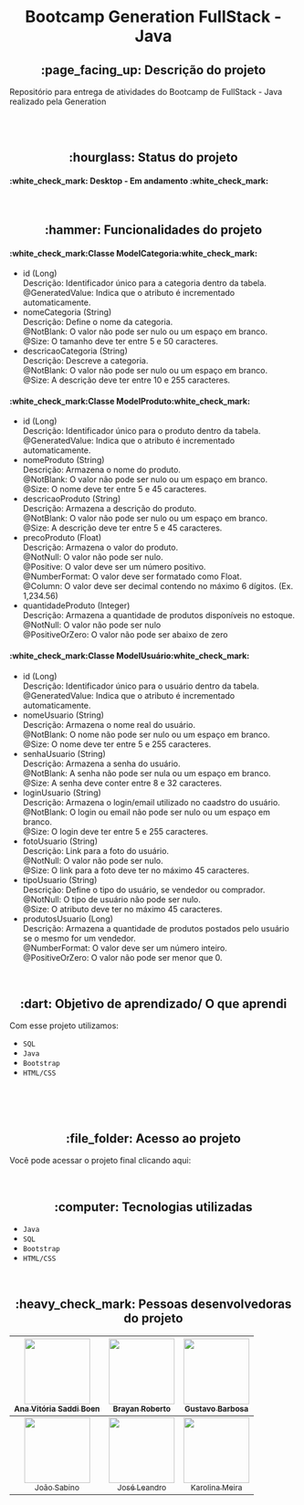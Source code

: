 <h1 align="center"> 
Bootcamp Generation FullStack - Java</h1>

<h2 align="center">:page_facing_up: Descrição do projeto </h2>
<p> Repositório para entrega de atividades do Bootcamp de FullStack - Java realizado pela Generation</p>

<br>



<br>
<h2 align="center">:hourglass: Status do projeto </h2>
<h4> :white_check_mark: Desktop - Em andamento :white_check_mark: </h4>


<br>
<h2 align="center">:hammer: Funcionalidades do projeto </h2>
<h4> :white_check_mark:Classe ModelCategoria:white_check_mark: </h4>
  <ul>
    <li>id (Long) <br>
      Descrição: Identificador único para a categoria dentro da tabela. <br>
      @GeneratedValue: Indica que o atributo é incrementado automaticamente.</li>
    <li>nomeCategoria (String) <br>
      Descrição: Define o nome da categoria.<br>
      @NotBlank: O valor não pode ser nulo ou um espaço em branco. <br>
      @Size: O tamanho deve ter entre 5 e 50 caracteres.</li>
    <li>descricaoCategoria (String) <br>
      Descrição: Descreve a categoria. <br>
      @NotBlank: O valor não pode ser nulo ou um espaço em branco. <br>
      @Size: A descrição deve ter entre 10 e 255 caracteres.</li>
  </ul>
<h4> :white_check_mark:Classe ModelProduto:white_check_mark: </h4>
  <ul>
    <li>id (Long)<br>
      Descrição: Identificador único para o produto dentro da tabela. <br>
      @GeneratedValue: Indica que o atributo é incrementado automaticamente.</li>
    <li>nomeProduto (String) <br>
      Descrição: Armazena o nome do produto. <br>
      @NotBlank: O valor não pode ser nulo ou um espaço em branco. <br>
      @Size: O nome deve ter entre 5 e 45 caracteres.</li>
    <li>descricaoProduto (String) <br>
      Descrição: Armazena a descrição do produto. <br>
      @NotBlank: O valor não pode ser nulo ou um espaço em branco. <br>
      @Size: A descrição deve ter entre 5 e 45 caracteres.</li>
    <li>precoProduto (Float) <br>
      Descrição: Armazena o valor do produto. <br>
      @NotNull: O valor não pode ser nulo. <br>
      @Positive: O valor deve ser um número positivo. <br>
      @NumberFormat: O valor deve ser formatado como Float.<br>
      @Column: O valor deve ser decimal contendo no máximo 6 dígitos. (Ex. 1,234.56)</li>
    <li>quantidadeProduto (Integer) <br>
      Descrição: Armazena a quantidade de produtos disponíveis no estoque. <br>
      @NotNull: O valor não pode ser nulo <br>
      @PositiveOrZero: O valor não pode ser abaixo de zero</li>
  </ul>
<h4> :white_check_mark:Classe ModelUsuário:white_check_mark: </h4>
  <ul>
    <li>id (Long)<br>
      Descrição: Identificador único para o usuário dentro da tabela. <br>
      @GeneratedValue: Indica que o atributo é incrementado automaticamente.</li>
    <li>nomeUsuario (String) <br>
      Descrição: Armazena o nome real do usuário. <br>
      @NotBlank: O nome não pode ser nulo ou um espaço em branco. <br>
      @Size: O nome deve ter entre 5 e 255 caracteres.</li>
    <li>senhaUsuario (String) <br>
      Descrição: Armazena a senha do usuário. <br>
      @NotBlank: A senha não pode ser nula ou um espaço em branco. <br>
      @Size: A senha deve conter entre 8 e 32 caracteres.</li>
    <li>loginUsuario (String) <br>
      Descrição: Armazena o login/email utilizado no caadstro do usuário. <br>
      @NotBlank: O login ou email não pode ser nulo ou um espaço em branco. <br>
      @Size: O login deve ter entre 5 e 255 caracteres.</li>
    <li>fotoUsuario (String) <br>
      Descrição: Link para a foto do usuário. <br>
      @NotNull: O valor não pode ser nulo. <br>
      @Size: O link para a foto deve ter no máximo 45 caracteres.</li>
    <li>tipoUsuario (String) <br>
      Descrição: Define o tipo do usuário, se vendedor ou comprador. <br>
      @NotNull: O tipo de usuário não pode ser nulo. <br>
      @Size: O atributo deve ter no máximo 45 caracteres.</li>
    <li>produtosUsuario (Long) <br>
      Descrição: Armazena a quantidade de produtos postados pelo usuário se o mesmo for um vendedor. <br>
      @NumberFormat: O valor deve ser um número inteiro. <br>
      @PositiveOrZero: O valor não pode ser menor que 0.</li>
  </ul>

<br>
<h2 align="center"> :dart: Objetivo de aprendizado/ O que aprendi </h2>
<p>Com esse projeto utilizamos: </p>

- ``SQL``
- ``Java``
- ``Bootstrap``
-  ``HTML/CSS``




<br>
<br>




<br>
<h2 align="center"> :file_folder: Acesso ao projeto </h2>
<p> Você pode acessar o projeto final clicando aqui: </p>
<br>
<h2 align="center"> :computer: Tecnologias utilizadas </h2>

- ``Java``
- ``SQL``
- ``Bootstrap``
- ``HTML/CSS``



<br>
<h2 align="center"> :heavy_check_mark: Pessoas desenvolvedoras do projeto </h2>

| [<img loading="lazy" src="https://avatars.githubusercontent.com/u/147877236?v=4" width=115><br><sub>Ana Vitória Saddi Boen</sub>](https://github.com/anavsaddiboen) |  [<img loading="lazy" src="https://avatars.githubusercontent.com/u/114553041?v=4" width=115><br><sub>Brayan Roberto</sub>](https://github.com/Brayan-RDev) |  [<img loading="lazy" src="https://avatars.githubusercontent.com/u/157237344?v=4" width=115><br><sub>Gustavo Barbosa</sub>](https://github.com/Guxtta5)  |
| :---: | :---: | :---: |
| [<img loading="lazy" src="https://avatars.githubusercontent.com/u/87478340?v=4" width=115><br><sub>João Sabino</sub>](https://github.com/Joao-VPS) |  [<img loading="lazy" src="https://avatars.githubusercontent.com/u/128410036?v=4" width=115><br><sub>José Leandro</sub>](https://github.com/Axlvox) | [<img loading="lazy" src="https://avatars.githubusercontent.com/u/74688759?v=4" width=115><br><sub>Karolina Meira</sub>](https://github.com/KNMeira) |  
